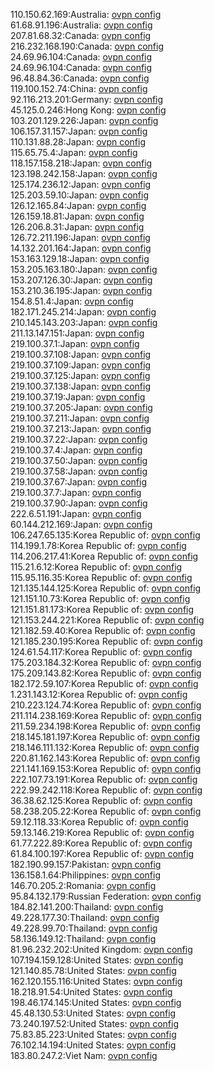 110.150.62.169:Australia: [ovpn config](vpn/110_150_62_169.ovpn)  
61.68.91.196:Australia: [ovpn config](vpn/61_68_91_196.ovpn)  
207.81.68.32:Canada: [ovpn config](vpn/207_81_68_32.ovpn)  
216.232.168.190:Canada: [ovpn config](vpn/216_232_168_190.ovpn)  
24.69.96.104:Canada: [ovpn config](vpn/24_69_96_104.ovpn)  
24.69.96.104:Canada: [ovpn config](vpn/24_69_96_104.ovpn)  
96.48.84.36:Canada: [ovpn config](vpn/96_48_84_36.ovpn)  
119.100.152.74:China: [ovpn config](vpn/119_100_152_74.ovpn)  
92.116.213.201:Germany: [ovpn config](vpn/92_116_213_201.ovpn)  
45.125.0.246:Hong Kong: [ovpn config](vpn/45_125_0_246.ovpn)  
103.201.129.226:Japan: [ovpn config](vpn/103_201_129_226.ovpn)  
106.157.31.157:Japan: [ovpn config](vpn/106_157_31_157.ovpn)  
110.131.88.28:Japan: [ovpn config](vpn/110_131_88_28.ovpn)  
115.65.75.4:Japan: [ovpn config](vpn/115_65_75_4.ovpn)  
118.157.158.218:Japan: [ovpn config](vpn/118_157_158_218.ovpn)  
123.198.242.158:Japan: [ovpn config](vpn/123_198_242_158.ovpn)  
125.174.236.12:Japan: [ovpn config](vpn/125_174_236_12.ovpn)  
125.203.59.10:Japan: [ovpn config](vpn/125_203_59_10.ovpn)  
126.12.165.84:Japan: [ovpn config](vpn/126_12_165_84.ovpn)  
126.159.18.81:Japan: [ovpn config](vpn/126_159_18_81.ovpn)  
126.206.8.31:Japan: [ovpn config](vpn/126_206_8_31.ovpn)  
126.72.211.196:Japan: [ovpn config](vpn/126_72_211_196.ovpn)  
14.132.201.164:Japan: [ovpn config](vpn/14_132_201_164.ovpn)  
153.163.129.18:Japan: [ovpn config](vpn/153_163_129_18.ovpn)  
153.205.163.180:Japan: [ovpn config](vpn/153_205_163_180.ovpn)  
153.207.126.30:Japan: [ovpn config](vpn/153_207_126_30.ovpn)  
153.210.36.195:Japan: [ovpn config](vpn/153_210_36_195.ovpn)  
154.8.51.4:Japan: [ovpn config](vpn/154_8_51_4.ovpn)  
182.171.245.214:Japan: [ovpn config](vpn/182_171_245_214.ovpn)  
210.145.143.203:Japan: [ovpn config](vpn/210_145_143_203.ovpn)  
211.13.147.151:Japan: [ovpn config](vpn/211_13_147_151.ovpn)  
219.100.37.1:Japan: [ovpn config](vpn/219_100_37_1.ovpn)  
219.100.37.108:Japan: [ovpn config](vpn/219_100_37_108.ovpn)  
219.100.37.109:Japan: [ovpn config](vpn/219_100_37_109.ovpn)  
219.100.37.125:Japan: [ovpn config](vpn/219_100_37_125.ovpn)  
219.100.37.138:Japan: [ovpn config](vpn/219_100_37_138.ovpn)  
219.100.37.19:Japan: [ovpn config](vpn/219_100_37_19.ovpn)  
219.100.37.205:Japan: [ovpn config](vpn/219_100_37_205.ovpn)  
219.100.37.211:Japan: [ovpn config](vpn/219_100_37_211.ovpn)  
219.100.37.213:Japan: [ovpn config](vpn/219_100_37_213.ovpn)  
219.100.37.22:Japan: [ovpn config](vpn/219_100_37_22.ovpn)  
219.100.37.4:Japan: [ovpn config](vpn/219_100_37_4.ovpn)  
219.100.37.50:Japan: [ovpn config](vpn/219_100_37_50.ovpn)  
219.100.37.58:Japan: [ovpn config](vpn/219_100_37_58.ovpn)  
219.100.37.67:Japan: [ovpn config](vpn/219_100_37_67.ovpn)  
219.100.37.7:Japan: [ovpn config](vpn/219_100_37_7.ovpn)  
219.100.37.90:Japan: [ovpn config](vpn/219_100_37_90.ovpn)  
222.6.51.191:Japan: [ovpn config](vpn/222_6_51_191.ovpn)  
60.144.212.169:Japan: [ovpn config](vpn/60_144_212_169.ovpn)  
106.247.65.135:Korea Republic of: [ovpn config](vpn/106_247_65_135.ovpn)  
114.199.1.78:Korea Republic of: [ovpn config](vpn/114_199_1_78.ovpn)  
114.206.217.41:Korea Republic of: [ovpn config](vpn/114_206_217_41.ovpn)  
115.21.6.12:Korea Republic of: [ovpn config](vpn/115_21_6_12.ovpn)  
115.95.116.35:Korea Republic of: [ovpn config](vpn/115_95_116_35.ovpn)  
121.135.144.125:Korea Republic of: [ovpn config](vpn/121_135_144_125.ovpn)  
121.151.10.73:Korea Republic of: [ovpn config](vpn/121_151_10_73.ovpn)  
121.151.81.173:Korea Republic of: [ovpn config](vpn/121_151_81_173.ovpn)  
121.153.244.221:Korea Republic of: [ovpn config](vpn/121_153_244_221.ovpn)  
121.182.59.40:Korea Republic of: [ovpn config](vpn/121_182_59_40.ovpn)  
121.185.230.195:Korea Republic of: [ovpn config](vpn/121_185_230_195.ovpn)  
124.61.54.117:Korea Republic of: [ovpn config](vpn/124_61_54_117.ovpn)  
175.203.184.32:Korea Republic of: [ovpn config](vpn/175_203_184_32.ovpn)  
175.209.143.82:Korea Republic of: [ovpn config](vpn/175_209_143_82.ovpn)  
182.172.59.107:Korea Republic of: [ovpn config](vpn/182_172_59_107.ovpn)  
1.231.143.12:Korea Republic of: [ovpn config](vpn/1_231_143_12.ovpn)  
210.223.124.74:Korea Republic of: [ovpn config](vpn/210_223_124_74.ovpn)  
211.114.238.169:Korea Republic of: [ovpn config](vpn/211_114_238_169.ovpn)  
211.59.234.198:Korea Republic of: [ovpn config](vpn/211_59_234_198.ovpn)  
218.145.181.197:Korea Republic of: [ovpn config](vpn/218_145_181_197.ovpn)  
218.146.111.132:Korea Republic of: [ovpn config](vpn/218_146_111_132.ovpn)  
220.81.162.143:Korea Republic of: [ovpn config](vpn/220_81_162_143.ovpn)  
221.141.169.153:Korea Republic of: [ovpn config](vpn/221_141_169_153.ovpn)  
222.107.73.191:Korea Republic of: [ovpn config](vpn/222_107_73_191.ovpn)  
222.99.242.118:Korea Republic of: [ovpn config](vpn/222_99_242_118.ovpn)  
36.38.62.125:Korea Republic of: [ovpn config](vpn/36_38_62_125.ovpn)  
58.238.205.22:Korea Republic of: [ovpn config](vpn/58_238_205_22.ovpn)  
59.12.118.33:Korea Republic of: [ovpn config](vpn/59_12_118_33.ovpn)  
59.13.146.219:Korea Republic of: [ovpn config](vpn/59_13_146_219.ovpn)  
61.77.222.89:Korea Republic of: [ovpn config](vpn/61_77_222_89.ovpn)  
61.84.100.197:Korea Republic of: [ovpn config](vpn/61_84_100_197.ovpn)  
182.190.99.157:Pakistan: [ovpn config](vpn/182_190_99_157.ovpn)  
136.158.1.64:Philippines: [ovpn config](vpn/136_158_1_64.ovpn)  
146.70.205.2:Romania: [ovpn config](vpn/146_70_205_2.ovpn)  
95.84.132.179:Russian Federation: [ovpn config](vpn/95_84_132_179.ovpn)  
184.82.141.200:Thailand: [ovpn config](vpn/184_82_141_200.ovpn)  
49.228.177.30:Thailand: [ovpn config](vpn/49_228_177_30.ovpn)  
49.228.99.70:Thailand: [ovpn config](vpn/49_228_99_70.ovpn)  
58.136.149.12:Thailand: [ovpn config](vpn/58_136_149_12.ovpn)  
81.96.232.202:United Kingdom: [ovpn config](vpn/81_96_232_202.ovpn)  
107.194.159.128:United States: [ovpn config](vpn/107_194_159_128.ovpn)  
121.140.85.78:United States: [ovpn config](vpn/121_140_85_78.ovpn)  
162.120.155.116:United States: [ovpn config](vpn/162_120_155_116.ovpn)  
18.218.91.54:United States: [ovpn config](vpn/18_218_91_54.ovpn)  
198.46.174.145:United States: [ovpn config](vpn/198_46_174_145.ovpn)  
45.48.130.53:United States: [ovpn config](vpn/45_48_130_53.ovpn)  
73.240.197.52:United States: [ovpn config](vpn/73_240_197_52.ovpn)  
75.83.85.223:United States: [ovpn config](vpn/75_83_85_223.ovpn)  
76.102.14.194:United States: [ovpn config](vpn/76_102_14_194.ovpn)  
183.80.247.2:Viet Nam: [ovpn config](vpn/183_80_247_2.ovpn)  
